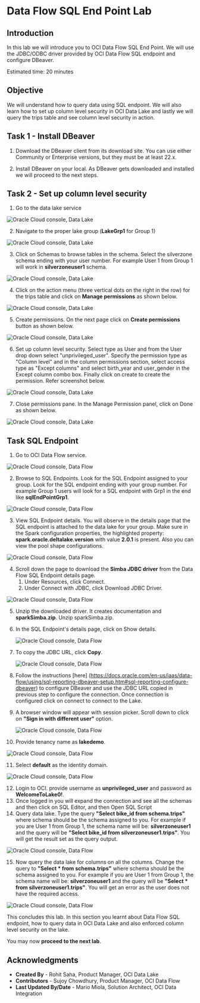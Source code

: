 # Data Flow SQL End Point Lab

## Introduction

In this lab we will introduce you to OCI Data Flow SQL End Point. We will use the JDBC/ODBC driver provided by OCI Data Flow SQL endpoint and configure DBeaver.

Estimated time: 20 minutes

## Objective

We will understand how to query data using SQL endpoint. We will also learn how to set up column level security in OCI Data Lake and lastly we will query the trips table and see column level security in action.

##  Task 1 - Install DBeaver

1. Download the DBeaver client from its download site. You can use either Community or Enterprise versions, but they must be at least 22.x.

2. Install DBeaver on your local. As DBeaver gets downloaded and installed we will proceed to the next steps.

## Task 2 - Set up column level security

1. Go to the data lake service

 ![Oracle Cloud console, Data Lake](images/data-lake.png " ")

2. Navigate to the proper lake group (**LakeGrp1** for Group 1)

 ![Oracle Cloud console, Data Lake](images/data-lake-group.png " ")

3. Click on Schemas to browse tables in the schema. Select the silverzone schema ending with your user number. For example User 1 from Group 1 will work in **silverzoneuser1** schema.

 ![Oracle Cloud console, Data Lake](images/data-lake-schema.png " ")

4. Click on the action menu (three vertical dots on the right in the row) for the trips table and click on **Manage permissions** as shown below.

 ![Oracle Cloud console, Data Lake](images/data-lake-schema-permissions.png " ")

5. Create permissions. On the next page click on **Create permissions** button as shown below.

 ![Oracle Cloud console, Data Lake](images/data-lake-table-permissions.png " ")

6. Set up column level security. Select type as User and from the User drop down select "unprivileged_user". Specify the permission type as "Column level" and in the column permissions section, select access type as "Except columns" and select birth_year and user_gender in the Except column combo box. Finally click on create to create the permission. Refer screenshot below.

 ![Oracle Cloud console, Data Lake](images/data-lake-column-security.png " ")

7. Close permissions pane. In the Manage Permission panel, click on Done as shown below.

 ![Oracle Cloud console, Data Lake](images/data-lake-manage-permissions.png " ")

## Task SQL Endpoint

1. Go to OCI Data Flow service.

 ![Oracle Cloud console, Data Flow](images/data-flow.png " ")

2. Browse to SQL Endpoints. Look for the SQL Endpoint assigned to your group. Look for the SQL endpoint ending with your group number. For example Group 1 users will look for a SQL endpoint with Grp1 in the end like **sqlEndPointGrp1**.

 ![Oracle Cloud console, Data Flow](images/data-flow-sql-endpoint.png " ")

3. View SQL Endpoint details. You will observe in the details page that the SQL endpoint is attached to the data lake for your group. Make sure in the Spark configuration properties, the highlighted property: **spark.oracle.deltalake.version** with value **2.0.1** is present. Also you can view the pool shape configurations.

 ![Oracle Cloud console, Data Flow](images/data-flow-sql-endpoint-details.png " ")

4. Scroll down the page to download the **Simba JDBC driver** from the Data Flow SQL Endpoint details page.
   1. Under Resources, click Connect.
   2. Under Connect with JDBC, click Download JDBC Driver.

 ![Oracle Cloud console, Data Flow](images/data-flow-sql-endpoint-jdbc.png " ")

5. Unzip the downloaded driver. It creates documentation and **sparkSimba.zip**. Unzip sparkSimba.zip.
6. In the SQL Endpoint's details page, click on Show details.

   ![Oracle Cloud console, Data Flow](images/data-flow-sql-endpoint-connect.png " ")

7. To copy the JDBC URL, click **Copy**.

   ![Oracle Cloud console, Data Flow](images/data-flow-sql-endpoint-jdbc-url.png " ")

8. Follow the instructions [here] (https://docs.oracle.com/en-us/iaas/data-flow/using/sql-reporting-dbeaver-setup.htm#sql-reporting-configure-dbeaver) to configure DBeaver and use the JDBC URL copied in previous step to configure the connection. Once connection is configured click on connect to connect to the Lake.
9. A browser window will appear with session picker. Scroll down to click on **"Sign in with different user"** option.

   ![Oracle Cloud console, Data Flow](images/data-flow-sign-in-different-account.png " ")

10. Provide tenancy name as **lakedemo**.

   ![Oracle Cloud console, Data Flow](images/data-flow-signin.png " ")

11. Select **default** as the identity domain.

   ![Oracle Cloud console, Data Flow](images/data-flow-identity.png " ")

12. Login to OCI. provide username as **unprivileged_user** and password as **WelcomeToLake0!**.
13. Once logged in you will expand the connection and see all the schemas and then click on SQL Editor, and then Open SQL Script
14. Query data lake. Type the query **"Select bike_id from schema.trips"** where schema should be the schema assigned to you. For example if you are User 1 from Group 1, the schema name will be: **silverzoneuser1** and the query will be **"Select bike_id from silverzoneuser1.trips"**. You will get the result set as the query output.

   ![Oracle Cloud console, Data Flow](images/data-flow-query-1.png " ")

15. Now query the data lake for columns on all the columns. Change the query to **"Select * from schema.trips"** where schema should be the schema assigned to you. For example if you are User 1 from Group 1, the schema name will be: **silverzoneuser1** and the query will be **"Select * from silverzoneuser1.trips"**. You will get an error as the user does not have the required access.

   ![Oracle Cloud console, Data Flow](images/data-flow-query-2.png " ")

This concludes this lab. In this section you learnt about Data Flow SQL endpoint, how to query data in OCI Data Lake and also enforced column level security on the lake.

You may now **proceed to the next lab**.

## Acknowledgments
- **Created By** -  Rohit Saha, Product Manager, OCI Data Lake
- **Contributors** - Sujoy Chowdhury, Product Manager, OCI Data Flow
- **Last Updated By/Date** - Mario Miola, Solution Architect, OCI Data Integration
